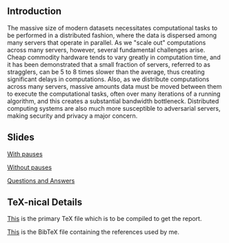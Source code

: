 Introduction
------------

The massive size of modern datasets necessitates computational tasks to be performed in a distributed fashion, where the data is dispersed among many servers that operate in parallel. As we "scale out" computations across many servers, however, several fundamental challenges arise. Cheap commodity hardware tends to vary greatly in computation time, and it has been demonstrated that a small fraction of servers, referred to as stragglers, can be 5 to 8 times slower than the average, thus creating significant delays in computations. Also, as we distribute computations across many servers, massive amounts data must be moved between them to execute the computational tasks, often over many iterations of a running algorithm, and this creates a substantial bandwidth bottleneck. Distributed computing systems are also much more susceptible to adversarial servers, making security and privacy a major concern.

## Slides

[With pauses](Coded%20Computing%20with%20pauses.pdf)

[Without pauses](Coded%20Computing%20without%20pauses.pdf)

[Questions and Answers](QnA.pdf)

TeX-nical Details
-----------------

[This](main.tex)
is the primary TeX file which is to be compiled to get the report.

[This](references.bib)
is the BibTeX file containing the references used by me.